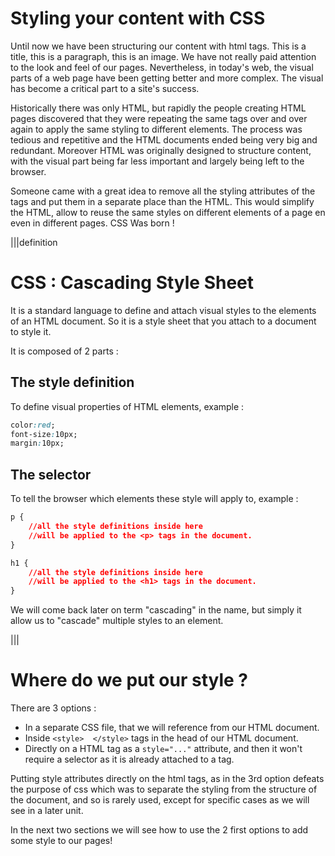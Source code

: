 # Styling your content with CSS

Until now we have been structuring our content with html tags. This is a title, this is a paragraph, this is an image. We have not really paid attention to the look and feel of our pages. Nevertheless, in today's web, the visual parts of a web page have been getting better and more complex. The visual has become a critical part to a site's success.

Historically there was only HTML, but rapidly the people creating HTML pages discovered that they were repeating the same tags over and over again to apply the same styling to different elements. The process was tedious and repetitive and the HTML documents ended being very big and redundant. Moreover HTML was originally designed to structure content, with the visual part being far less important and largely being left to the browser.

Someone came with a great idea to remove all the styling attributes of the tags and put them in a separate place than the HTML. This would simplify the HTML, allow to reuse the same styles on different elements of a page en even in different pages. CSS Was born ! 

|||definition
# CSS : Cascading Style Sheet

It is a standard language to define and attach visual styles to the elements of an HTML document. So it is a style sheet that you attach to a document to style it.

It is composed of 2 parts :

## The style definition

To define visual properties of HTML elements, example : 
```css
color:red;
font-size:10px;
margin:10px;
```
    
## The selector

To tell the browser which elements these style will apply to, example :

```css
p {
    //all the style definitions inside here 
    //will be applied to the <p> tags in the document.
}

h1 {
    //all the style definitions inside here 
    //will be applied to the <h1> tags in the document.
}
```

We will come back later on term "cascading" in the name, but simply it allow us to "cascade" multiple styles to an element.

|||

# Where do we put our style ?
There are 3 options :

* In a separate CSS file, that we will reference from our HTML document.
* Inside `<style>  </style>` tags in the head of our HTML document.
* Directly on a HTML tag as a `style="..."` attribute, and then it won't require a selector as it is already attached to a tag.

Putting style attributes directly on the html tags, as in the 3rd option defeats the purpose of css which was to separate the styling from the structure of the document, and so is rarely used, except for specific cases as we will see in a later unit.

In the next two sections we will see how to use the 2 first options to add some style to our pages!

